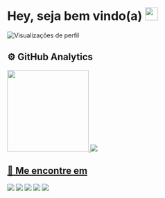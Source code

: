 <h1 align="left"> Hey, seja bem vindo(a) <img src="https://raw.githubusercontent.com/kaueMarques/kaueMarques/master/hi.gif" height="30px"> </h1>
<p align="left"> <img src="https://komarev.com/ghpvc/?username=HeloisaMangaba&color=yellow" alt="Visualizações de perfil" /> </p>

<!--
**HeloisaMangaba/HeloisaMangaba** is a ✨ _special_ ✨ repository because its `README.md` (this file) appears on your GitHub profile.

Here are some ideas to get you started:

- 🔭 I’m currently working on ...
- 🌱 I’m currently learning ...
- 👯 I’m looking to collaborate on ...
- 🤔 I’m looking for help with ...
- 💬 Ask me about ...
- 📫 How to reach me: ...
- 😄 Pronouns: ...
- ⚡ Fun fact: ...
-->

## ⚙️  GitHub Analytics

<div>
<a href="https://github.com/HeloisaMangaba">
<img height="188em" src="https://github-readme-stats.vercel.app/api?username=HeloisaMangaba&show_icons=true&theme=great-gatsby&include_all_commits-true&count_private-true"/> 
<img height="auto" src="https://github-readme-stats.vercel.app/api/top-langs/?username=HeloisaMangaba&layout=compact&theme=great-gatsby"/> 
</div>

## 🤗 Me encontre em
  
<div> 
   <a href="https://mail.google.com/mail/u/0/?tab=rm#inbox" target="_blank"><img src="https://img.shields.io/badge/Gmail-D14836?style=for-the-badge&logo=gmail&logoColor=white" target="_blank"></a>
  <a href="www.linkedin.com/in/HeloisaMColetti" target="_blank"><img src="https://img.shields.io/badge/LinkedIn-0077B5?style=for-the-badge&logo=linkedin&logoColor=white" target="_blank"></a>
  <a href="https://instagram.com/2408_loh" target="_blank"><img src="https://img.shields.io/badge/Instagram-E4405F?style=for-the-badge&logo=instagram&logoColor=white" target="_blank"></a>
    <a href="https://instagram.com/2408_loh" target="_blank"><img src="https://img.shields.io/badge/Spotify-1ED760?&style=for-the-badge&logo=spotify&logoColor=white" target="_blank"></a>
  <a href="https://instagram.com/2408_loh" target="_blank"><img src="https://img.shields.io/badge/Medium-12100E?style=for-the-badge&logo=medium&logoColor=white" target="_blank"></a>
</div>
